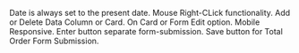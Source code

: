 Date is always set to the present date. Mouse Right-CLick functionality. Add or Delete Data Column or Card. On Card or Form Edit option. Mobile Responsive. Enter button separate form-submission. Save button for Total Order Form Submission.
